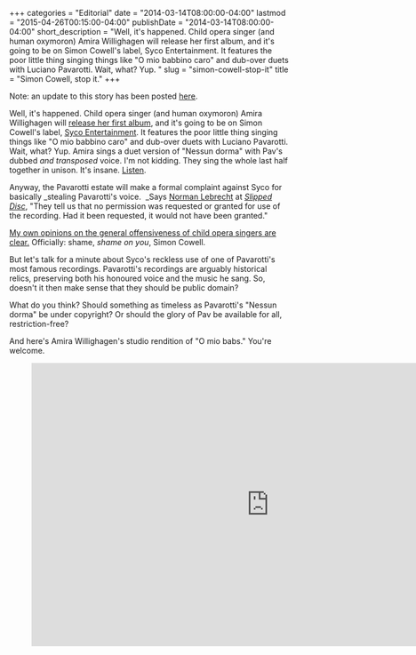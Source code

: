 +++
categories = "Editorial"
date = "2014-03-14T08:00:00-04:00"
lastmod = "2015-04-26T00:15:00-04:00"
publishDate = "2014-03-14T08:00:00-04:00"
short_description = "Well, it&#039;s happened. Child opera singer (and human oxymoron) Amira Willighagen will release her first album, and it&#039;s going to be on Simon Cowell&#039;s label, Syco Entertainment. It features the poor little thing singing things like &quot;O mio babbino caro&quot; and dub-over duets with Luciano Pavarotti. Wait, what? Yup. "
slug = "simon-cowell-stop-it"
title = "Simon Cowell, stop it."
+++

Note: an update to this story has been posted [here](http://schmopera.com/simon-cowell-stop-it-an-update/).

Well, it's happened. Child opera singer (and human oxymoron) Amira Willighagen will [release her first album](http://www.artsjournal.com/slippeddisc/2014/03/amira-9-year-old-talent-winner-records-11-opera-arias-for-rapid-release.html), and it's going to be on Simon Cowell's label, [Syco Entertainment](http://www.simoncowellonline.com/syco/4579192368). It features the poor little thing singing things like "O mio babbino caro" and dub-over duets with Luciano Pavarotti. Wait, what?
Yup. Amira sings a duet version of "Nessun dorma" with Pav's dubbed _and transposed_ voice. I'm not kidding. They sing the whole last half together in unison. It's insane. [Listen](https://soundcloud.com/jacaranda-fm/the-late-and-the-great-sing).

Anyway, the Pavarotti estate will make a formal complaint against Syco for basically _stealing Pavarotti's voice.  _Says [Norman Lebrecht](https://twitter.com/NLebrecht) at _[Slipped Disc](http://www.artsjournal.com/slippeddisc/2014/03/pavarotti-estate-takes-action-to-stop-illicit-child-duet.html)_, "They tell us that no permission was requested or granted for use of the recording. Had it been requested, it would not have been granted."

[My own opinions on the general offensiveness of child opera singers are clear.](http://schmopera.com/young-pups-and-puccini/) Officially: shame, _shame on you_, Simon Cowell.

But let's talk for a minute about Syco's reckless use of one of Pavarotti's most famous recordings. Pavarotti's recordings are arguably historical relics, preserving both his honoured voice and the music he sang. So, doesn't it then make sense that they should be public domain?

What do you think? Should something as timeless as Pavarotti's "Nessun dorma" be under copyright? Or should the glory of Pav be available for all, restriction-free?

And here's Amira Willighagen's studio rendition of "O mio babs." You're welcome.

<figure data-type="video">
<iframe width="854" height="510" src="https://www.youtube.com/embed/LmSX4Du7h3Y" frameborder="0" allowfullscreen></iframe>
</figure>

